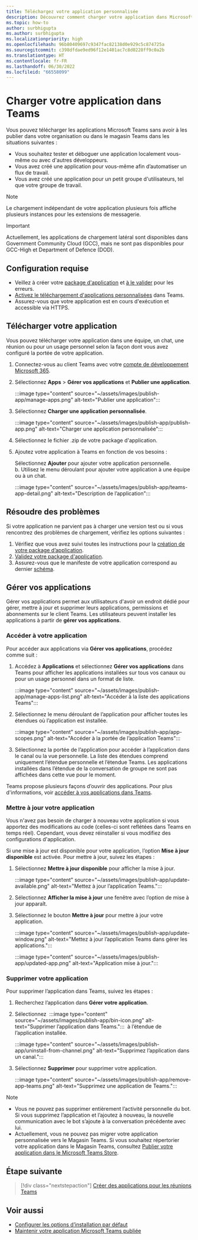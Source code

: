 ```yaml
---
title: Téléchargez votre application personnalisée
description: Découvrez comment charger votre application dans Microsoft Teams. Le chargement latéral est courant lors du test et du débogage d'une application pendant le développement.
ms.topic: how-to
author: surbhigupta
ms.author: surbhigupta
ms.localizationpriority: high
ms.openlocfilehash: 96b80409697c9347fac82138d0e929c5c874725a
ms.sourcegitcommit: c398dfdae9ed96f12e1401ac7c8d0228ff9c0a2b
ms.translationtype: HT
ms.contentlocale: fr-FR
ms.lasthandoff: 06/30/2022
ms.locfileid: "66558099"
---
```

# <a name="upload-your-app-in-teams"></a>Charger votre application dans Teams

Vous pouvez télécharger les applications Microsoft Teams sans avoir à les publier dans votre organisation ou dans le magasin Teams dans les situations suivantes :

* Vous souhaitez tester et déboguer une application localement vous-même ou avec d'autres développeurs.
* Vous avez créé une application pour vous-même afin d’automatiser un flux de travail.
* Vous avez créé une application pour un petit groupe d'utilisateurs, tel que votre groupe de travail.

> [!NOTE]
> Le chargement indépendant de votre application plusieurs fois affiche plusieurs instances pour les extensions de messagerie.

> [!IMPORTANT]
> Actuellement, les applications de chargement latéral sont disponibles dans Government Community Cloud (GCC), mais ne sont pas disponibles pour GCC-High et Department of Defence (DOD).

## <a name="prerequisites"></a>Configuration requise

* Veillez à créer votre [package d'application](~/concepts/build-and-test/apps-package.md) et [à le valider](https://dev.teams.microsoft.com/appvalidation.html) pour les erreurs.
* [Activez le téléchargement d'applications personnalisées](~/concepts/build-and-test/prepare-your-o365-tenant.md#enable-custom-teams-apps-and-turn-on-custom-app-uploading) dans Teams.
* Assurez-vous que votre application est en cours d'exécution et accessible via HTTPS.

## <a name="upload-your-app"></a>Télécharger votre application

Vous pouvez télécharger votre application dans une équipe, un chat, une réunion ou pour un usage personnel selon la façon dont vous avez configuré la portée de votre application.

1. Connectez-vous au client Teams avec votre [compte de développement Microsoft 365](https://developer.microsoft.com/en-us/microsoft-365/dev-program).
1. Sélectionnez **Apps** > **Gérer vos applications** et **Publier une application**.

    :::image type="content" source="~/assets/images/publish-app/manage-apps.png" alt-text="Publier une application":::

1. Sélectionnez **Charger une application personnalisée**.

   :::image type="content" source="~/assets/images/publish-app/publish-app.png" alt-text="Charger une application personnalisée":::

1. Sélectionnez le fichier .zip de votre package d'application.
1. Ajoutez votre application à Teams en fonction de vos besoins :</br>

   Sélectionnez **Ajouter** pour ajouter votre application personnelle.</br>b. Utilisez le menu déroulant pour ajouter votre application à une équipe ou à un chat.

    :::image type="content" source="~/assets/images/publish-app/teams-app-detail.png" alt-text="Description de l’application":::

## <a name="troubleshoot"></a>Résoudre des problèmes

Si votre application ne parvient pas à charger une version test ou si vous rencontrez des problèmes de chargement, vérifiez les options suivantes :

1. Vérifiez que vous avez suivi toutes les instructions pour la [création de votre package d’application](../../concepts/build-and-test/apps-package.md).
1. [Validez votre package d'application](https://dev.teams.microsoft.com/appvalidation.html).
1. Assurez-vous que le manifeste de votre application correspond au dernier [schéma](../../resources/schema/manifest-schema.md).

## <a name="manage-your-apps"></a>Gérer vos applications

Gérer vos applications permet aux utilisateurs d'avoir un endroit dédié pour gérer, mettre à jour et supprimer leurs applications, permissions et abonnements sur le client Teams. Les utilisateurs peuvent installer les applications à partir de **gérer vos applications**.

### <a name="access-your-app"></a>Accéder à votre application

Pour accéder aux applications via **Gérer vos applications**, procédez comme suit :

1. Accédez à **Applications** et sélectionnez **Gérer vos applications** dans Teams pour afficher les applications installées sur tous vos canaux ou pour un usage personnel dans un format de liste.

    :::image type="content" source="~/assets/images/publish-app/manage-apps-list.png" alt-text="Accéder à la liste des applications Teams":::

1. Sélectionnez le menu déroulant de l’application pour afficher toutes les étendues où l’application est installée.

    :::image type="content" source="~/assets/images/publish-app/app-scopes.png" alt-text="Accéder à la portée de l’application Teams":::

1. Sélectionnez la portée de l’application pour accéder à l’application dans le canal ou la vue personnelle. La liste des étendues comprend uniquement l’étendue personnelle et l’étendue Teams. Les applications installées dans l’étendue de la conversation de groupe ne sont pas affichées dans cette vue pour le moment.

Teams propose plusieurs façons d’ouvrir des applications. Pour plus d'informations, voir [accéder à vos applications dans Teams](https://support.microsoft.com/office/access-your-apps-in-teams-0758cb09-9e85-40e7-a974-51df7734646a).

### <a name="update-your-app"></a>Mettre à jour votre application

Vous n'avez pas besoin de charger à nouveau votre application si vous apportez des modifications au code (celles-ci sont reflétées dans Teams en temps réel). Cependant, vous devez réinstaller si vous modifiez des configurations d'application.

Si une mise à jour est disponible pour votre application, l’option **Mise à jour disponible** est activée. Pour mettre à jour, suivez les étapes :

1. Sélectionnez **Mettre à jour disponible** pour afficher la mise à jour.

     :::image type="content" source="~/assets/images/publish-app/update-available.png" alt-text="Mettez à jour l’application Teams.":::

1. Sélectionnez **Afficher la mise à jour** une fenêtre avec l’option de mise à jour apparaît.
1. Sélectionnez le bouton **Mettre à jour** pour mettre à jour votre application.

     :::image type="content" source="~/assets/images/publish-app/update-window.png" alt-text="Mettez à jour l’application Teams dans gérer les applications.":::

     :::image type="content" source="~/assets/images/publish-app/updated-app.png" alt-text="Application mise à jour.":::

### <a name="remove-your-app"></a>Supprimer votre application

Pour supprimer l’application dans Teams, suivez les étapes :

1. Recherchez l’application dans **Gérer votre application**.

1. Sélectionnez &nbsp;:::image type="content" source="~/assets/images/publish-app/bin-icon.png" alt-text="Supprimer l’application dans Teams.":::&nbsp; à l’étendue de l’application installée.

    :::image type="content" source="~/assets/images/publish-app/uninstall-from-channel.png" alt-text="Supprimez l’application dans un canal.":::

1. Sélectionnez **Supprimer** pour supprimer votre application.

    :::image type="content" source="~/assets/images/publish-app/remove-app-teams.png" alt-text="Supprimez une application de Teams.":::

> [!NOTE]
>
> * Vous ne pouvez pas supprimer entièrement l’activité personnelle du bot. Si vous supprimez l’application et l’ajoutez à nouveau, la nouvelle communication avec le bot s’ajoute à la conversation précédente avec lui.
> * Actuellement, vous ne pouvez pas migrer votre application personnalisée vers le Magasin Teams. Si vous souhaitez répertorier votre application dans le Magasin Teams, consultez [Publier votre application dans le Microsoft Teams Store](appsource/publish.md).

## <a name="next-step"></a>Étape suivante

> [!div class="nextstepaction"]
>[Créer des applications pour les réunions Teams](../../apps-in-teams-meetings/teams-apps-in-meetings.md)

## <a name="see-also"></a>Voir aussi

* [Configurer les options d’installation par défaut](~/concepts/deploy-and-publish/add-default-install-scope.md)
* [Maintenir votre application Microsoft Teams publiée](~/concepts/deploy-and-publish/appsource/post-publish/overview.md)
